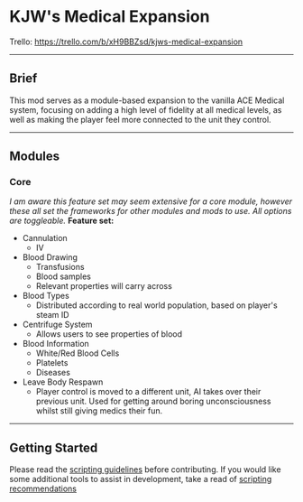 # KJW's Medical Expansion

Trello: https://trello.com/b/xH9BBZsd/kjws-medical-expansion

---
## Brief
This mod serves as a module-based expansion to the vanilla ACE Medical system, focusing on adding a high level of fidelity at all medical levels, as well as making the player feel more connected to the unit they control.

---

## Modules
### Core
*I am aware this feature set may seem extensive for a core module, however these all set the frameworks for other modules and mods to use. All options are toggleable.*
**Feature set:**
- Cannulation
    - IV
- Blood Drawing
    - Transfusions
    - Blood samples
    - Relevant properties will carry across
- Blood Types
    - Distributed according to real world population, based on player's steam ID
- Centrifuge System
    - Allows users to see properties of blood
- Blood Information
    - White/Red Blood Cells
    - Platelets
    - Diseases
- Leave Body Respawn
    - Player control is moved to a different unit, AI takes over their previous unit. Used for getting around boring unconsciousness whilst still giving medics their fun.
<!--
### Diseases
**Feature set:**
- One
    - Two

### Hospital
**Feature set:**
- One
    - Two

### World
**Feature set:**
- Adrenaline System
    - Two
-->

---

## Getting Started

Please read the [scripting guidelines](scriptingguidelines.md) before contributing. If you would like some additional tools to assist in development, take a read of [scripting recommendations](scriptingrecommendations.md)
